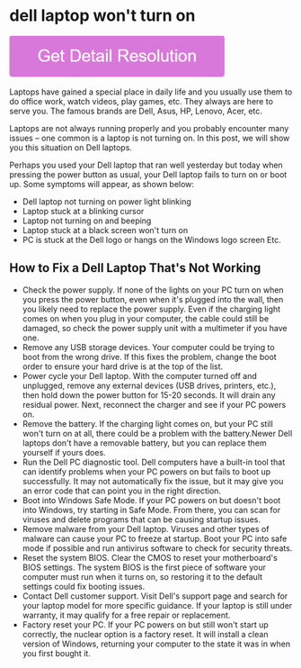 # dell laptop won't turn on

[![dell laptop won't turn on](gett-stateed.png)](https://github.com/technologie0/dell.laptop.wont.turn.on)

Laptops have gained a special place in daily life and you usually use them to do office work, watch videos, play games, etc. They always are here to serve you. The famous brands are Dell, Asus, HP, Lenovo, Acer, etc.

Laptops are not always running properly and you probably encounter many issues – one common is a laptop is not turning on. In this post, we will show you this situation on Dell laptops.

Perhaps you used your Dell laptop that ran well yesterday but today when pressing the power button as usual, your Dell laptop fails to turn on or boot up. Some symptoms will appear, as shown below:

* Dell laptop not turning on power light blinking
* Laptop stuck at a blinking cursor
* Laptop not turning on and beeping
* Laptop stuck at a black screen won't turn on
* PC is stuck at the Dell logo or hangs on the Windows logo screen Etc.

## How to Fix a Dell Laptop That's Not Working

* Check the power supply. If none of the lights on your PC turn on when you press the power button, even when it's plugged into the wall, then you likely need to replace the power supply. Even if the charging light comes on when you plug in your computer, the cable could still be damaged, so check the power supply unit with a multimeter if you have one.
* Remove any USB storage devices. Your computer could be trying to boot from the wrong drive. If this fixes the problem, change the boot order to ensure your hard drive is at the top of the list.
* Power cycle your Dell laptop. With the computer turned off and unplugged, remove any external devices (USB drives, printers, etc.), then hold down the power button for 15-20 seconds. It will drain any residual power. Next, reconnect the charger and see if your PC powers on.
* Remove the battery. If the charging light comes on, but your PC still won't turn on at all, there could be a problem with the battery.Newer Dell laptops don't have a removable battery, but you can replace them yourself if yours does.
* Run the Dell PC diagnostic tool. Dell computers have a built-in tool that can identify problems when your PC powers on but fails to boot up successfully. It may not automatically fix the issue, but it may give you an error code that can point you in the right direction.
* Boot into Windows Safe Mode. If your PC powers on but doesn't boot into Windows, try starting in Safe Mode. From there, you can scan for viruses and delete programs that can be causing startup issues.
* Remove malware from your Dell laptop. Viruses and other types of malware can cause your PC to freeze at startup. Boot your PC into safe mode if possible and run antivirus software to check for security threats.
* Reset the system BIOS. Clear the CMOS to reset your motherboard's BIOS settings. The system BIOS is the first piece of software your computer must run when it turns on, so restoring it to the default settings could fix booting issues.
* Contact Dell customer support. Visit Dell's support page and search for your laptop model for more specific guidance. If your laptop is still under warranty, it may qualify for a free repair or replacement.
* Factory reset your PC. If your PC powers on but still won't start up correctly, the nuclear option is a factory reset. It will install a clean version of Windows, returning your computer to the state it was in when you first bought it.
